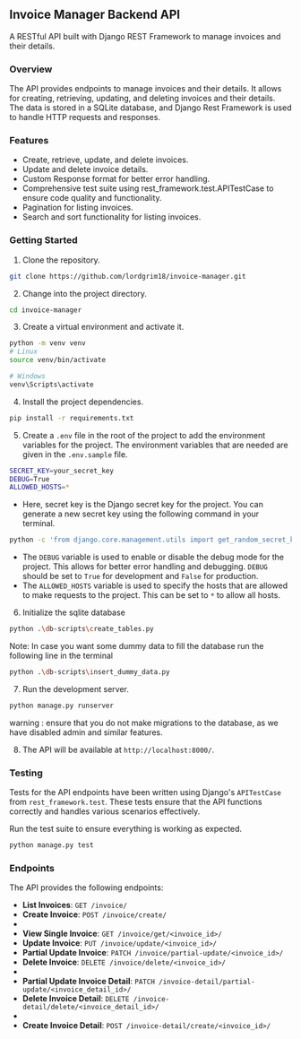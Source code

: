 ## Invoice Manager Backend API

A RESTful API built with Django REST Framework to manage invoices and their details.

### Overview

The API provides endpoints to manage invoices and their details. It allows for creating, retrieving, updating, and deleting invoices and their details. The data is stored in a SQLite database, and Django Rest Framework is used to handle HTTP requests and responses.

### Features
- Create, retrieve, update, and delete invoices.
- Update and delete invoice details.
- Custom Response format for better error handling.
- Comprehensive test suite using rest_framework.test.APITestCase to ensure code quality and functionality.
- Pagination for listing invoices.
- Search and sort functionality for listing invoices.

### Getting Started

1. Clone the repository.
```bash
git clone https://github.com/lordgrim18/invoice-manager.git
```

2. Change into the project directory.
```bash
cd invoice-manager
```

3. Create a virtual environment and activate it.
```bash
python -m venv venv
# Linux
source venv/bin/activate

# Windows
venv\Scripts\activate
```

4. Install the project dependencies.
```bash
pip install -r requirements.txt
```

5. Create a `.env` file in the root of the project to add the environment variables for the project. 
The environment variables that are needed are given in the `.env.sample` file. 
```bash
SECRET_KEY=your_secret_key
DEBUG=True
ALLOWED_HOSTS=*
```

- Here, secret key is the Django secret key for the project. You can generate a new secret key using the following command in your terminal.
```bash
python -c 'from django.core.management.utils import get_random_secret_key; print(get_random_secret_key())'
```

- The `DEBUG` variable is used to enable or disable the debug mode for the project. This allows for better error handling and debugging. `DEBUG` should be set to `True` for development and `False` for production.
- The `ALLOWED_HOSTS` variable is used to specify the hosts that are allowed to make requests to the project. This can be set to `*` to allow all hosts. 


6. Initialize the sqlite database
```bash
python .\db-scripts\create_tables.py
```
Note:
In case you want some dummy data to fill the database run the following line in the terminal
```bash
python .\db-scripts\insert_dummy_data.py
```

7. Run the development server.
```bash
python manage.py runserver
```

warning : ensure that you do not make migrations to the database, as we have disabled admin and similar features.

8. The API will be available at `http://localhost:8000/`.

### Testing

Tests for the API endpoints have been written using Django's `APITestCase` from `rest_framework.test`. These tests ensure that the API functions correctly and handles various scenarios effectively.

Run the test suite to ensure everything is working as expected.
```bash
python manage.py test
```

### Endpoints

The API provides the following endpoints:

- **List Invoices**: `GET /invoice/`
- **Create Invoice**: `POST /invoice/create/`
- 
- **View Single Invoice**: `GET /invoice/get/<invoice_id>/`
- **Update Invoice**: `PUT /invoice/update/<invoice_id>/`
- **Partial Update Invoice**: `PATCH /invoice/partial-update/<invoice_id>/`
- **Delete Invoice**: `DELETE /invoice/delete/<invoice_id>/`
- 
- **Partial Update Invoice Detail**: `PATCH /invoice-detail/partial-update/<invoice_detail_id>/`
- **Delete Invoice Detail**: `DELETE /invoice-detail/delete/<invoice_detail_id>/`
- 
- **Create Invoice Detail**: `POST /invoice-detail/create/<invoice_id>/`
